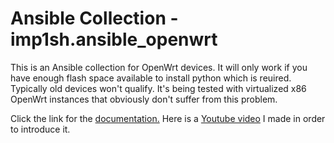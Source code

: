 # Ansible Collection - imp1sh.ansible_openwrt
This is an Ansible collection for OpenWrt devices. It will only work if you have enough flash space available to install python which is reuired. Typically old devices won't qualify.
It's being tested with virtualized x86 OpenWrt instances that obviously don't suffer from this problem.

Click the link for the [documentation.](https://wiki.junicast.de/de/junicast/docs/AnsibleOpenWrtCollection)
Here is a [Youtube video](https://youtu.be/f1qrP3AagLM) I made in order to introduce it.
